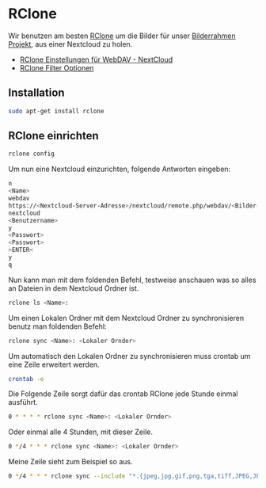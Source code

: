# RClone

Wir benutzen am besten [RClone](https://rclone.org) um die Bilder für unser [Bilderrahmen Projekt](https://gitlab.tester.aipe.at/aph/bilderrahmen), aus einer Nextcloud zu holen.

- [RClone Einstellungen für WebDAV - NextCloud](https://rclone.org/webdav)
- [RClone Filter Optionen](https://rclone.org/filtering/#include-include-files-matching-pattern)

## Installation

```bash
sudo apt-get install rclone
```

## RClone einrichten

```bash
rclone config
```

Um nun eine Nextcloud einzurichten, folgende Antworten eingeben:

```bash
n
<Name>
webdav
https://<Nextcloud-Server-Adresse>/nextcloud/remote.php/webdav/<Bilder-Ordner>
nextcloud
<Benutzername>
y
<Passwort>
<Passwort>
>ENTER<
y
q
```

Nun kann man mit dem foldenden Befehl, testweise anschauen was so alles an Dateien in dem Nextcloud Ordner ist.

```bash
rclone ls <Name>:
```

Um einen Lokalen Ordner mit dem Nextcloud Ordner zu synchronisieren benutz man foldenden Befehl:

```bash
rclone sync <Name>: <Lokaler Ornder>
```

Um automatisch den Lokalen Ordner zu synchronisieren muss crontab um eine Zeile erweitert werden.

```bash
crontab -e
```

Die Folgende Zeile sorgt dafür das crontab RClone jede Stunde einmal ausführt.

```bash
0 * * * * rclone sync <Name>: <Lokaler Ornder>
```

Oder einmal alle 4 Stunden, mit dieser Zeile.

```bash
0 */4 * * * rclone sync <Name>: <Lokaler Ornder>
```

Meine Zeile sieht zum Beispiel so aus.

```bash
0 */4 * * * rclone sync --include "*.{jpeg,jpg,gif,png,tga,tiff,JPEG,JPG,GIF,PNG,TGA,TIFF}" User1: /home/pi/PictureFrame/User1
```
